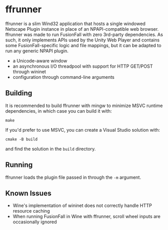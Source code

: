 # ffrunner
ffrunner is a slim Wind32 application that hosts a single windowed Netscape Plugin instance in place of an NPAPI-compatible web browser. ffrunner was made to run FusionFall with zero 3rd-party dependencies. As such, it only implements APIs used by the Unity Web Player and contains some FusionFall-specific logic and file mappings, but it can be adapted to run any generic NPAPI plugin.
- a Unicode-aware window 
- an asynchronous I/O threadpool with support for HTTP GET/POST through wininet
- configuration through command-line arguments

## Building
It is recommended to build ffrunner with mingw to minimize MSVC runtime dependencies, in which case you can build it with:
```
make
```
If you'd prefer to use MSVC, you can create a Visual Studio solution with:
```
cmake -B build
```
and find the solution in the `build` directory.

## Running
ffrunner loads the plugin file passed in through the `-m` argument.

## Known Issues
- Wine's implementation of wininet does not correctly handle HTTP resource caching
- When running FusionFall in Wine with ffrunner, scroll wheel inputs are occasionally ignored
